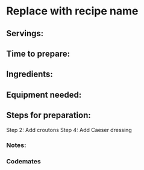 # Replace with recipe name

## Servings: 

## Time to prepare: 

## Ingredients:


## Equipment needed:


## Steps for preparation:
Step 2: Add croutons 
Step 4: Add Caeser dressing 



### Notes:



### Codemates #
